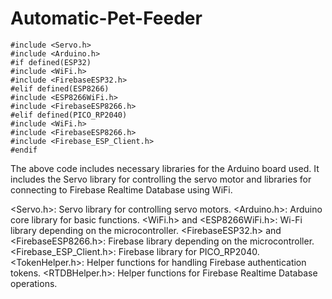 # Automatic-Pet-Feeder

```
#include <Servo.h>
#include <Arduino.h>
#if defined(ESP32)
#include <WiFi.h>
#include <FirebaseESP32.h>
#elif defined(ESP8266)
#include <ESP8266WiFi.h>
#include <FirebaseESP8266.h>
#elif defined(PICO_RP2040)
#include <WiFi.h>
#include <FirebaseESP8266.h>
#include <Firebase_ESP_Client.h>
#endif
```

The above code includes necessary libraries for the Arduino board used. It includes the Servo library for controlling the servo motor and libraries for connecting to Firebase Realtime Database using WiFi.

<Servo.h>: Servo library for controlling servo motors.
<Arduino.h>: Arduino core library for basic functions.
<WiFi.h> and <ESP8266WiFi.h>: Wi-Fi library depending on the microcontroller.
<FirebaseESP32.h> and <FirebaseESP8266.h>: Firebase library depending on the microcontroller.
<Firebase_ESP_Client.h>: Firebase library for PICO_RP2040.
<TokenHelper.h>: Helper functions for handling Firebase authentication tokens.
<RTDBHelper.h>: Helper functions for Firebase Realtime Database operations.
